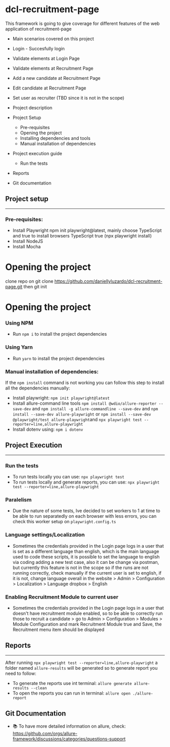 # dcl-recruitment-page
This framework is going to give coverage for different features of the web application of recruitment-page
* Main scenarios covered on this project
* Login - Succesfully login
* Validate elements at Login Page
* Validate elements at Recruitment Page
* Add a new candidate at Recruitment Page
* Edit candidate at Recruitment Page
* Set user as recruiter (TBD since it is not in the scope)

* Project description
* Project Setup
  * Pre-requisites
  * Opening the project
  * Installing dependencies and tools
  * Manual installation of dependencies

* Project execution guide
    * Run the tests
* Reports
* Git documentation

## Project setup
---------------------
### Pre-requisites: 
* Install Playwright
    npm init playwright@latest, mainly choose TypeScript and true to install browsers
	TypeScript
	true (npx playwright install)
* Install NodeJS
* Install Mocha

# Opening the project
clone repo on git clone https://github.com/daniellyluzardo/dcl-recruitment-page.git then
git init

# Opening the project
### Using NPM

- Run `npm i` to install the project dependencies

### Using Yarn

- Run `yarn` to install the project dependencies

### Manual installation of dependencies:
If the `npm install` command is not working you can follow this step to install all the dependencies manually:
* Install playwright: `npm init playwright@latest`
* Install allure-command line tools `npm install @wdio/allure-reporter --save-dev` and 
`npm install -g allure-commandline --save-dev` and 
`npm install --save-dev allure-playwright` or
`npm install --save-dev @playwright/test allure-playwright`and
`npx playwright test --reporter=line,allure-playwright`
* Install dotenv using: `npm i dotenv`

## Project Execution
---------------------

### Run the tests
* To run tests locally you can use: `npx playwright test`
* To run tests locally and generate reports, you can use: `npx playwright test --reporter=line,allure-playwright`

### Paralelism
* Due the nature of some tests, Ive decided to set workers to 1 at time to be able to run separatedly on each browser with less errors, you can check this worker setup on `playwright.config.ts`

### Language settings/Localization
* Sometimes the credentials provided in the Login page logs in a user that is set as a different language than english, which is the main language used to code these scripts, it is possible to set the language to english via coding adding a new test case, also it can be change via postman, but currently this feature is not in the scope so if the runs are not running correctly, check manually if the current user is set to english, if it is not, change language overall in the website > Admin > Configuration > Localization > Language dropbox > English

### Enabling Recruitment Module to current user
* Sometimes the credentials provided in the Login page logs in a user that doesn't have recruitment module enabled, so to be able to correctly run those to recruit a candidate > go to Admin > Configuration > Modules > Module Configuration and mark Recruitment Module true and Save, the Recruitment menu item should be displayed

## Reports
---------------------
After running `npx playwright test --reporter=line,allure-playwright` a folder named `allure-results` will be generated so to generate report you need to follow:
* To generate the reports use int terminal: `allure generate allure-results --clean`
* To open the reports you can run in terminal: `allure open ./allure-report`

## Git Documentation
* 📚 To have more detailed information on allure, check: https://github.com/orgs/allure-framework/discussions/categories/questions-support